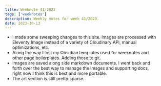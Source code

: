 ```yaml
---
title: Weeknote 41/2023
tags: ['weeknotes']
description: Weekly notes for week 41/2023.
date: 2023-10-13
---
```

- I made some sweeping changes to this site. Images are processed with Eleventy Image instead of a variety of Cloudinary API, manual optimizations, etc. 
- Along the way I lost my Obsidian templates used for weeknotes and other page boilerplates. Adding those to git.  
- Images are saved along side markdown documents. I went back and forth over the best way to manage the images and supporting docs, right now I think this is best and more portable. 
- The art section is still pretty sparse. 